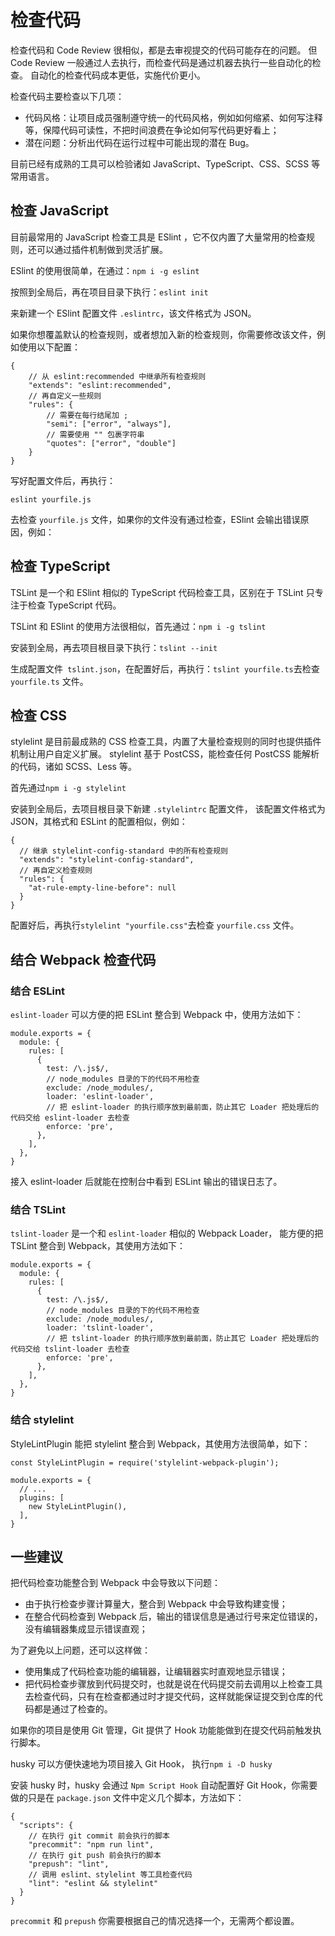 ﻿# 检查代码 #

检查代码和 Code Review 很相似，都是去审视提交的代码可能存在的问题。 但 Code Review 一般通过人去执行，而检查代码是通过机器去执行一些自动化的检查。 自动化的检查代码成本更低，实施代价更小。

检查代码主要检查以下几项：

- 代码风格：让项目成员强制遵守统一的代码风格，例如如何缩紧、如何写注释等，保障代码可读性，不把时间浪费在争论如何写代码更好看上；
- 潜在问题：分析出代码在运行过程中可能出现的潜在 Bug。

目前已经有成熟的工具可以检验诸如 JavaScript、TypeScript、CSS、SCSS 等常用语言。

## 检查 JavaScript ##

目前最常用的 JavaScript 检查工具是 ESlint ，它不仅内置了大量常用的检查规则，还可以通过插件机制做到灵活扩展。

ESlint 的使用很简单，在通过：`npm i -g eslint`

按照到全局后，再在项目目录下执行：`eslint init`

来新建一个 ESlint 配置文件 `.eslintrc`，该文件格式为 JSON。

如果你想覆盖默认的检查规则，或者想加入新的检查规则，你需要修改该文件，例如使用以下配置：

    {
        // 从 eslint:recommended 中继承所有检查规则
        "extends": "eslint:recommended",
        // 再自定义一些规则     
        "rules": {
            // 需要在每行结尾加 ;        
            "semi": ["error", "always"],
            // 需要使用 "" 包裹字符串         
            "quotes": ["error", "double"]
        }
    }
    
写好配置文件后，再执行：

    eslint yourfile.js
    
去检查 `yourfile.js` 文件，如果你的文件没有通过检查，ESlint 会输出错误原因，例如： 

## 检查 TypeScript ##

TSLint 是一个和 ESlint 相似的 TypeScript 代码检查工具，区别在于 TSLint 只专注于检查 TypeScript 代码。

TSLint 和 ESlint 的使用方法很相似，首先通过：`npm i -g tslint`

安装到全局，再去项目根目录下执行：`tslint --init`

生成配置文件` tslint.json`，在配置好后，再执行：`tslint yourfile.ts`去检查 `yourfile.ts` 文件。

## 检查 CSS ##

stylelint 是目前最成熟的 CSS 检查工具，内置了大量检查规则的同时也提供插件机制让用户自定义扩展。 stylelint 基于 PostCSS，能检查任何 PostCSS 能解析的代码，诸如 SCSS、Less 等。

首先通过`npm i -g stylelint`

安装到全局后，去项目根目录下新建 `.stylelintrc` 配置文件， 该配置文件格式为 JSON，其格式和 ESLint 的配置相似，例如：

    {
      // 继承 stylelint-config-standard 中的所有检查规则
      "extends": "stylelint-config-standard",
      // 再自定义检查规则  
      "rules": {
        "at-rule-empty-line-before": null
      }
    }

配置好后，再执行`stylelint "yourfile.css"`去检查 `yourfile.css` 文件。

## 结合 Webpack 检查代码 ##

### 结合 ESLint ###

`eslint-loader` 可以方便的把 ESLint 整合到 Webpack 中，使用方法如下：

    module.exports = {
      module: {
        rules: [
          {
            test: /\.js$/,
            // node_modules 目录的下的代码不用检查
            exclude: /node_modules/,
            loader: 'eslint-loader',
            // 把 eslint-loader 的执行顺序放到最前面，防止其它 Loader 把处理后的代码交给 eslint-loader 去检查
            enforce: 'pre',
          },
        ],
      },
    }

接入 eslint-loader 后就能在控制台中看到 ESLint 输出的错误日志了。

### 结合 TSLint ###

`tslint-loader` 是一个和 `eslint-loader` 相似的 Webpack Loader， 能方便的把 TSLint 整合到 Webpack，其使用方法如下：

    module.exports = {
      module: {
        rules: [
          {
            test: /\.js$/,
            // node_modules 目录的下的代码不用检查
            exclude: /node_modules/,
            loader: 'tslint-loader',
            // 把 tslint-loader 的执行顺序放到最前面，防止其它 Loader 把处理后的代码交给 tslint-loader 去检查
            enforce: 'pre',
          },
        ],
      },
    }
    
### 结合 stylelint ###

StyleLintPlugin 能把 stylelint 整合到 Webpack，其使用方法很简单，如下：
    
    const StyleLintPlugin = require('stylelint-webpack-plugin');
    
    module.exports = {
      // ...
      plugins: [
        new StyleLintPlugin(),
      ],
    }
    
## 一些建议 ##

把代码检查功能整合到 Webpack 中会导致以下问题：

- 由于执行检查步骤计算量大，整合到 Webpack 中会导致构建变慢；
- 在整合代码检查到 Webpack 后，输出的错误信息是通过行号来定位错误的，没有编辑器集成显示错误直观；

为了避免以上问题，还可以这样做：

- 使用集成了代码检查功能的编辑器，让编辑器实时直观地显示错误；
- 把代码检查步骤放到代码提交时，也就是说在代码提交前去调用以上检查工具去检查代码，只有在检查都通过时才提交代码，这样就能保证提交到仓库的代码都是通过了检查的。

如果你的项目是使用 Git 管理，Git 提供了 Hook 功能能做到在提交代码前触发执行脚本。

husky 可以方便快速地为项目接入 Git Hook， 执行`npm i -D husky`

安装 husky 时，husky 会通过 `Npm Script Hook` 自动配置好 Git Hook，你需要做的只是在 `package.json` 文件中定义几个脚本，方法如下：

    {
      "scripts": {
        // 在执行 git commit 前会执行的脚本  
        "precommit": "npm run lint",
        // 在执行 git push 前会执行的脚本  
        "prepush": "lint",
        // 调用 eslint、stylelint 等工具检查代码
        "lint": "eslint && stylelint"
      }
    }
    
`precommit` 和 `prepush` 你需要根据自己的情况选择一个，无需两个都设置。    